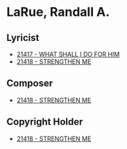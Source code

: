 # LaRue, Randall A.

## Lyricist

- [21417 - WHAT SHALL I DO FOR HIM](/hymns/21417.md)
- [21418 - STRENGTHEN ME](/hymns/21418.md)

## Composer

- [21418 - STRENGTHEN ME](/hymns/21418.md)

## Copyright Holder

- [21418 - STRENGTHEN ME](/hymns/21418.md)

